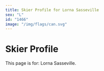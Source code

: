 ```yaml
---
title: Skier Profile for Lorna Sasseville
sex: "L"
id: "1466"
image: "/img/flags/can.svg" 
---
```


# Skier Profile

This page is for: Lorna Sasseville.
    